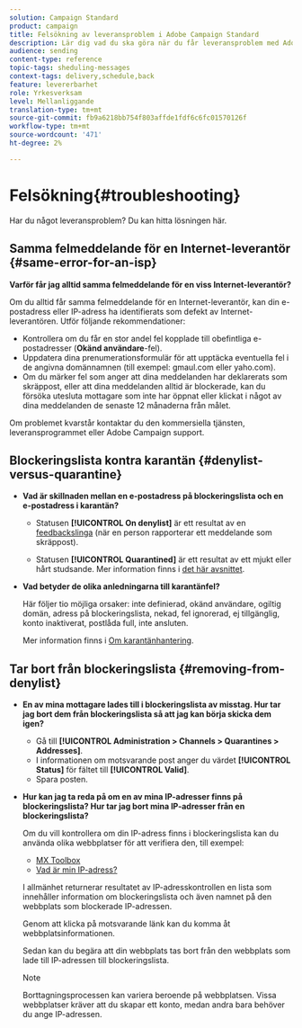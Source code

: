 ```yaml
---
solution: Campaign Standard
product: campaign
title: Felsökning av leveransproblem i Adobe Campaign Standard
description: Lär dig vad du ska göra när du får leveransproblem med Adobe Campaign Standard.
audience: sending
content-type: reference
topic-tags: sheduling-messages
context-tags: delivery,schedule,back
feature: levererbarhet
role: Yrkesverksam
level: Mellanliggande
translation-type: tm+mt
source-git-commit: fb9a6218bb754f803affde1fdf6c6fc01570126f
workflow-type: tm+mt
source-wordcount: '471'
ht-degree: 2%

---
```



# Felsökning{#troubleshooting}

Har du något leveransproblem? Du kan hitta lösningen här.

## Samma felmeddelande för en Internet-leverantör {#same-error-for-an-isp}

**Varför får jag alltid samma felmeddelande för en viss Internet-leverantör?**

Om du alltid får samma felmeddelande för en Internet-leverantör, kan din e-postadress eller IP-adress ha identifierats som defekt av Internet-leverantören. Utför följande rekommendationer:
* Kontrollera om du får en stor andel fel kopplade till obefintliga e-postadresser (**Okänd användare**-fel).
* Uppdatera dina prenumerationsformulär för att upptäcka eventuella fel i de angivna domännamnen (till exempel: gmaul.com eller yaho.com).
* Om du märker fel som anger att dina meddelanden har deklarerats som skräppost, eller att dina meddelanden alltid är blockerade, kan du försöka utesluta mottagare som inte har öppnat eller klickat i något av dina meddelanden de senaste 12 månaderna från målet.

Om problemet kvarstår kontaktar du den kommersiella tjänsten, leveransprogrammet eller Adobe Campaign support.

## Blockeringslista kontra karantän {#denylist-versus-quarantine}

* **Vad är skillnaden mellan en e-postadress på blockeringslista och en e-postadress i karantän?**

   * Statusen **[!UICONTROL On denylist]** är ett resultat av en [feedbackslinga](https://experienceleague.adobe.com/docs/deliverability-learn/deliverability-best-practice-guide/transition-process/infrastructure.html#feedback-loops) (när en person rapporterar ett meddelande som skräppost).

   * Statusen **[!UICONTROL Quarantined]** är ett resultat av ett mjukt eller hårt studsande.
   Mer information finns i [det här avsnittet](../../sending/using/understanding-quarantine-management.md#quarantine-vs-denylist).

* **Vad betyder de olika anledningarna till karantänfel?**

   Här följer tio möjliga orsaker: inte definierad, okänd användare, ogiltig domän, adress på blockeringslista, nekad, fel ignorerad, ej tillgänglig, konto inaktiverat, postlåda full, inte ansluten.

   Mer information finns i [Om karantänhantering](../../sending/using/understanding-quarantine-management.md).

## Tar bort från blockeringslista {#removing-from-denylist}

* **En av mina mottagare lades till i blockeringslista av misstag. Hur tar jag bort dem från blockeringslista så att jag kan börja skicka dem igen?**

   * Gå till **[!UICONTROL Administration > Channels > Quarantines > Addresses]**.
   * I informationen om motsvarande post anger du värdet **[!UICONTROL Status]** för fältet till **[!UICONTROL Valid]**.
   * Spara posten.

* **Hur kan jag ta reda på om en av mina IP-adresser finns på blockeringslista? Hur tar jag bort mina IP-adresser från en blockeringslista?**

   Om du vill kontrollera om din IP-adress finns i blockeringslista kan du använda olika webbplatser för att verifiera den, till exempel:
   * [MX Toolbox](https://mxtoolbox.com/)
   * [Vad är min IP-adress?](https://whatismyipaddress.com)

   I allmänhet returnerar resultatet av IP-adresskontrollen en lista som innehåller information om blockeringslista och även namnet på den webbplats som blockerade IP-adressen.

   Genom att klicka på motsvarande länk kan du komma åt webbplatsinformationen.

   Sedan kan du begära att din webbplats tas bort från den webbplats som lade till IP-adressen till blockeringslista.

   >[!NOTE]
   >
   >Borttagningsprocessen kan variera beroende på webbplatsen. Vissa webbplatser kräver att du skapar ett konto, medan andra bara behöver du ange IP-adressen.
